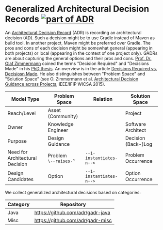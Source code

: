 # Generalized Architectural Decision Records [![part of ADR](https://img.shields.io/badge/part_of-ADR-blue.svg)](https://adr.github.io)

An [Architectural Decision Record](https://adr.github.io/) (ADR) is recording an architectural decision (AD).
Such a decision might be to use Gradle instead of Maven as build tool.
In another project, Maven might be preferred over Gradle.
The pros and cons of each decision might be somewhat general (appearing in both projects) or local (appearing in the context of one project only).
GADRs are about capturing the general options and their pros and cons.
[Prof. Dr. Olaf Zimmermann](https://www.ifs.hsr.ch/Olaf-Zimmermann.11623.0.html) coined the terms "Decision Required" and "Decisions Made" in his [PhD thesis](http://dx.doi.org/10.18419/opus-2665).
An overview is in the article [Decisions Required vs. Decisiosn Made](http://soadecisions.org/download/zimmermann_chap_mistrik_book.pdf).
He also distinguishes between "Problem Space" and "Solution Space" (see O. Zimmermann et al. [Architectural Decision Guidance across Projects](http://www.ifs.hsr.ch/fileadmin/user_upload/customers/ifs.hsr.ch/Home/projekte/ADMentor-WICSA2015ubmissionv11nc.pdf), IEEE/IFIP WICSA 2015).

| Model Type | Problem Space | Relation | Solution Space |
| -- | -- | -- | -- |
| Reach/Level | Asset (Community) | | Project |
| Owner | Knowledge Engineer | | Software Architect |
| Purpose | Design Guidance | | Decision (Back-)Log |
| Need for Architectural Decision | Problem <br> `\--raises-^` | `--1-instantiates-n-->` | Problem Occurrence |
| Design Candidates | Option | `--1-instantiates-n-->` | Option Occurrence |

We collect generalized architectural decisions based on categories:

| Category | Repository |
| -- | -- |
| Java | <https://github.com/adr/gadr-java> |
| Misc | <https://github.com/adr/gadr-misc> |
